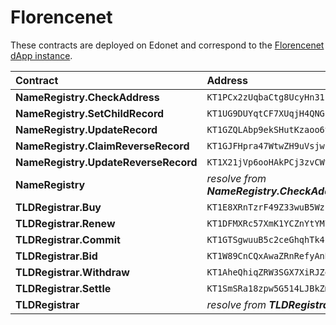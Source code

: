 # Florencenet

These contracts are deployed on Edonet and correspond to the [Florencenet dApp instance](https://florencenet.tezos.domains/).

| Contract | Address | BCD |
| :--- | :--- | :--- |
| **NameRegistry.CheckAddress** | `KT1PCx2zUqbaCtg8UcyHn31cMD9yaMHLvL6N` | [🔗](https://better-call.dev/florencenet/KT1PCx2zUqbaCtg8UcyHn31cMD9yaMHLvL6N) |
| **NameRegistry.SetChildRecord** | `KT1UG9DUYqtCF7XUqjH4QNGF2naoh7D1mscR` | [🔗](https://better-call.dev/florencenet/KT1UG9DUYqtCF7XUqjH4QNGF2naoh7D1mscR) |
| **NameRegistry.UpdateRecord** | `KT1GZQLAbp9ekSHutKzaoo6yW5AofhYPRQ3q` | [🔗](https://better-call.dev/florencenet/KT1GZQLAbp9ekSHutKzaoo6yW5AofhYPRQ3q) |
| **NameRegistry.ClaimReverseRecord** | `KT1GJFHpra47WtwZH9uVsjwLPqgfL7LDQJhp` | [🔗](https://better-call.dev/florencenet/KT1GJFHpra47WtwZH9uVsjwLPqgfL7LDQJhp) |
| **NameRegistry.UpdateReverseRecord** | `KT1X21jVp6ooHAkPCj3zvCWyNoqQ312dPFid` | [🔗](https://better-call.dev/florencenet/KT1X21jVp6ooHAkPCj3zvCWyNoqQ312dPFid) |
| **NameRegistry** | _resolve from **NameRegistry.CheckAddress**_ | [🔗](https://better-call.dev/florencenet/KT1PfBfkfUuvQRN8zuCAyp5MHjNrQqgevS9p) |
| **TLDRegistrar.Buy** | `KT1E8XRnTzrF49Z33wuB5WzEurPGrN1ASb1w` | [🔗](https://better-call.dev/florencenet/KT1E8XRnTzrF49Z33wuB5WzEurPGrN1ASb1w) |
| **TLDRegistrar.Renew** | `KT1DFMXRc57XmK1YCZnYtYM7ZZCZ1CTCF7Q3` | [🔗](https://better-call.dev/florencenet/KT1DFMXRc57XmK1YCZnYtYM7ZZCZ1CTCF7Q3) |
| **TLDRegistrar.Commit** | `KT1GTSgwuuB5c2ceGhqhTk4nedZznXYFzh1J` | [🔗](https://better-call.dev/florencenet/KT1GTSgwuuB5c2ceGhqhTk4nedZznXYFzh1J) |
| **TLDRegistrar.Bid** | `KT1W89CnCQxAwaZRnRefyAnBU7rUBP8s6fez` | [🔗](https://better-call.dev/florencenet/KT1W89CnCQxAwaZRnRefyAnBU7rUBP8s6fez) |
| **TLDRegistrar.Withdraw** | `KT1AheQhiqZRW3SGX7XiRJZgZzGfNTQNV4nQ` | [🔗](https://better-call.dev/florencenet/KT1AheQhiqZRW3SGX7XiRJZgZzGfNTQNV4nQ) |
| **TLDRegistrar.Settle** | `KT1SmSRa18zpw5G514LJBkZm8ynAxrKpp5Tg` | [🔗](https://better-call.dev/florencenet/KT1SmSRa18zpw5G514LJBkZm8ynAxrKpp5Tg) |
| **TLDRegistrar** | _resolve from **TLDRegistrar.Buy**_ | [🔗](https://better-call.dev/florencenet/KT1Sq8tAWev1X1XfGK5kQJF4KK2HY9KMzGWG) |

